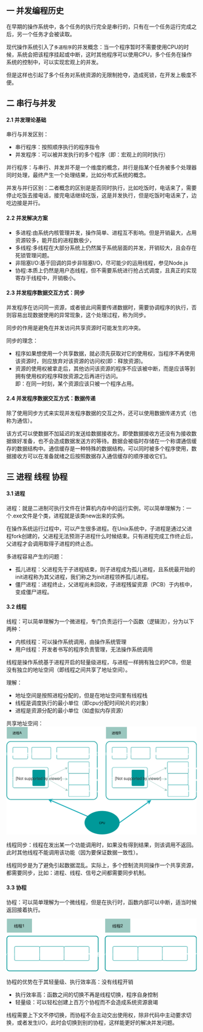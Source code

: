 ## 一 并发编程历史  

在早期的操作系统中，各个任务的执行完全是串行的，只有在一个任务运行完成之后，另一个任务才会被读取。  

现代操作系统引入了`多道程序`的并发概念：当一个程序暂时不需要使用CPU的时候，系统会把该程序挂起或中断，这时其他程序可以使用CPU，多个任务在操作系统的控制中，可以实现宏观上的并发。    

但是这样也引起了多个任务对系统资源的无限制抢夺，造成死锁，在开发上极度不便。 

## 二 串行与并发

#### 2.1 并发理论基础

串行与并发区别：
- 串行程序：按照顺序执行的程序指令
- 并发程序：可以被并发执行的多个程序（即：宏观上的同时执行）

并行程序：与串行、并发并不是一个维度的概念，并行是指某个任务被多个处理器同时处理，最终产生一个处理结果，比如分布式系统的概念。

并发与并行区别：二者概念的区别是是否同时执行，比如吃饭时，电话来了，需要停止吃饭去接电话，接完电话继续吃饭，这是并发执行，但是吃饭时电话来了，边吃边接是并行。  

#### 2.2 并发解决方案

- 多进程:由系统内核管理并发，操作简单、进程互不影响。但是开销最大，占用资源较多，能开启的进程数极少，
- 多线程:多线程在大部分系统上仍然属于系统层面的并发，开销较大，且会存在死锁管理问题。
- 非阻塞I/O:基于回调的异步非阻塞I/O，尽可能少的运用线程，参见Node.js
- 协程:本质上仍然是用户态线程，但不需要系统进行抢占式调度，且真正的实现寄存于线程中，开销极小。

#### 2.3 并发程序数据交互方式：同步

并发程序在访问同一资源，或者彼此间需要传递数据时，需要协调程序的执行，否则容易出现数据使用的异常现象，这个处理过程，称为同步。  

同步的作用是避免在并发访问共享资源时可能发生的冲突。  

同步的理念：
- 程序如果想使用一个共享数据，就必须先获取对它的使用权，当程序不再使用该资源时，则应放弃对该资源的访问权(即：释放资源)。
- 资源的使用权被拿走后，其他访问该资源的程序不应该被中断，而是应该等到拥有使用权的程序释放资源之后再进行访问。  
即：在同一时刻，某个资源应该只被一个程序占用。  

#### 2.4 并发程序数据交互方式：数据传递

除了使用同步方式来实现并发程序数据的交互之外，还可以使用数据传递方式（也称为通信）。  

该方式可以使数据不加延迟的发送给数据接收方。即使数据接收方还没有为接收数据做好准备，也不会造成数据发送方的等待。数据会被临时存储在一个称谓通信缓存的数据结构中。通信缓存是一种特殊的数据结构，可以同时被多个程序使用，数据接收方可以在准备就绪之后按照数据存入通信缓存的顺序接收它们。  

## 三 进程 线程 协程

#### 3.1 进程

进程：就是二进制可执行文件在计算机内存中的运行实例，可以简单理解为：一个.exe文件是个类，进程就是该类new出来的实例。  

在操作系统运行过程中，可以产生很多进程。在Unix系统中，子进程是通过父进程fork创建的，父进程无法预测子进程什么时候结束。只有进程完成工作终止后，父进程才会调用取得子进程的终止态。  

多进程容易产生的问题：  
- 孤儿进程：父进程先于子进程结束，则子进程成为孤儿进程，且系统最开始的init进程称为其父进程，我们称之为init进程领养孤儿进程。  
- 僵尸进程：进程终止，父进程尚未回收，子进程残留资源（PCB）于内核中，变成僵尸进程。

#### 3.2 线程

线程：可以简单理解为一个微进程，专门负责运行一个函数（逻辑流），分为以下两种：
- 内核线程：可以操作系统调用，由操作系统管理
- 用户线程：开发者书写的程序负责管理，无法操作系统调用

线程是操作系统基于进程开启的轻量级进程，与进程一样拥有独立的PCB，但是没有独立的地址空间（即线程之间共享了地址空间）。

理解：
- 地址空间是按照进程分配的，但是在地址空间里有线程栈
- 线程是调度执行的最小单位（即cpu分配时间轮片的对象）
- 进程是资源分配的最小单位（如虚拟内存资源）

共享地址空间：
![](../images/go/02-01.svg)


线程同步：线程在发出某一个功能调用时，如果没有得到结果，则该调用不返回。此时其他线程不能调用该功能（因为要保证数据一致性）。  

线程同步是为了避免引起数据混乱。实际上，多个控制流共同操作一个共享资源，都需要同步，比如：进程、线程、信号之间都需要同步机制。 

#### 3.3 协程

协程：可以简单理解为一个微线程，但是在执行时，函数内部可以中断，适当时候返回接着执行。 

![](../images/go/02-02.svg)

协程的优势在于其轻量级、执行效率高：没有线程开销
- 执行效率高：函数之间的切换不再是线程切换，程序自身控制
- 轻量级：可以轻松创建上百万个协程而不会造成系统资源衰竭

线程需要上下文不停切换，而协程不会主动交出使用权，除非代码中主动要求切换，或者发生I/O，此时会切换到别的协程，这样能更好的解决并发问题。  